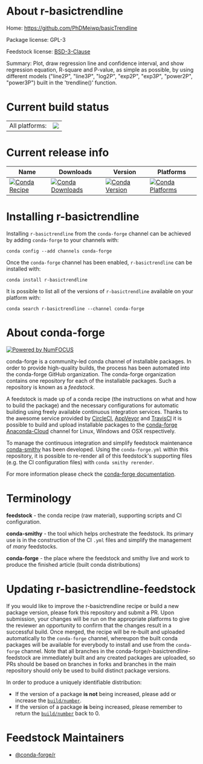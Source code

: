 About r-basictrendline
======================

Home: https://github.com/PhDMeiwp/basicTrendline

Package license: GPL-3

Feedstock license: [BSD-3-Clause](https://github.com/conda-forge/r-basictrendline-feedstock/blob/master/LICENSE.txt)

Summary: Plot, draw regression line and confidence interval, and show regression equation, R-square and P-value,  as simple as possible, by using different models ("line2P", "line3P", "log2P", "exp2P", "exp3P", "power2P", "power3P") built in the 'trendline()' function.

Current build status
====================


<table><tr><td>All platforms:</td>
    <td>
      <a href="https://dev.azure.com/conda-forge/feedstock-builds/_build/latest?definitionId=8333&branchName=master">
        <img src="https://dev.azure.com/conda-forge/feedstock-builds/_apis/build/status/r-basictrendline-feedstock?branchName=master">
      </a>
    </td>
  </tr>
</table>

Current release info
====================

| Name | Downloads | Version | Platforms |
| --- | --- | --- | --- |
| [![Conda Recipe](https://img.shields.io/badge/recipe-r--basictrendline-green.svg)](https://anaconda.org/conda-forge/r-basictrendline) | [![Conda Downloads](https://img.shields.io/conda/dn/conda-forge/r-basictrendline.svg)](https://anaconda.org/conda-forge/r-basictrendline) | [![Conda Version](https://img.shields.io/conda/vn/conda-forge/r-basictrendline.svg)](https://anaconda.org/conda-forge/r-basictrendline) | [![Conda Platforms](https://img.shields.io/conda/pn/conda-forge/r-basictrendline.svg)](https://anaconda.org/conda-forge/r-basictrendline) |

Installing r-basictrendline
===========================

Installing `r-basictrendline` from the `conda-forge` channel can be achieved by adding `conda-forge` to your channels with:

```
conda config --add channels conda-forge
```

Once the `conda-forge` channel has been enabled, `r-basictrendline` can be installed with:

```
conda install r-basictrendline
```

It is possible to list all of the versions of `r-basictrendline` available on your platform with:

```
conda search r-basictrendline --channel conda-forge
```


About conda-forge
=================

[![Powered by NumFOCUS](https://img.shields.io/badge/powered%20by-NumFOCUS-orange.svg?style=flat&colorA=E1523D&colorB=007D8A)](http://numfocus.org)

conda-forge is a community-led conda channel of installable packages.
In order to provide high-quality builds, the process has been automated into the
conda-forge GitHub organization. The conda-forge organization contains one repository
for each of the installable packages. Such a repository is known as a *feedstock*.

A feedstock is made up of a conda recipe (the instructions on what and how to build
the package) and the necessary configurations for automatic building using freely
available continuous integration services. Thanks to the awesome service provided by
[CircleCI](https://circleci.com/), [AppVeyor](https://www.appveyor.com/)
and [TravisCI](https://travis-ci.com/) it is possible to build and upload installable
packages to the [conda-forge](https://anaconda.org/conda-forge)
[Anaconda-Cloud](https://anaconda.org/) channel for Linux, Windows and OSX respectively.

To manage the continuous integration and simplify feedstock maintenance
[conda-smithy](https://github.com/conda-forge/conda-smithy) has been developed.
Using the ``conda-forge.yml`` within this repository, it is possible to re-render all of
this feedstock's supporting files (e.g. the CI configuration files) with ``conda smithy rerender``.

For more information please check the [conda-forge documentation](https://conda-forge.org/docs/).

Terminology
===========

**feedstock** - the conda recipe (raw material), supporting scripts and CI configuration.

**conda-smithy** - the tool which helps orchestrate the feedstock.
                   Its primary use is in the construction of the CI ``.yml`` files
                   and simplify the management of *many* feedstocks.

**conda-forge** - the place where the feedstock and smithy live and work to
                  produce the finished article (built conda distributions)


Updating r-basictrendline-feedstock
===================================

If you would like to improve the r-basictrendline recipe or build a new
package version, please fork this repository and submit a PR. Upon submission,
your changes will be run on the appropriate platforms to give the reviewer an
opportunity to confirm that the changes result in a successful build. Once
merged, the recipe will be re-built and uploaded automatically to the
`conda-forge` channel, whereupon the built conda packages will be available for
everybody to install and use from the `conda-forge` channel.
Note that all branches in the conda-forge/r-basictrendline-feedstock are
immediately built and any created packages are uploaded, so PRs should be based
on branches in forks and branches in the main repository should only be used to
build distinct package versions.

In order to produce a uniquely identifiable distribution:
 * If the version of a package **is not** being increased, please add or increase
   the [``build/number``](https://conda.io/docs/user-guide/tasks/build-packages/define-metadata.html#build-number-and-string).
 * If the version of a package **is** being increased, please remember to return
   the [``build/number``](https://conda.io/docs/user-guide/tasks/build-packages/define-metadata.html#build-number-and-string)
   back to 0.

Feedstock Maintainers
=====================

* [@conda-forge/r](https://github.com/conda-forge/r/)

